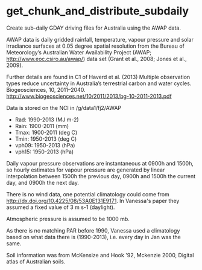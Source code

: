 # get_chunk_and_distribute_subdaily
Create sub-daily GDAY driving files for Australia using the AWAP data.

AWAP data is daily gridded rainfall, temperature,
vapour pressure and solar irradiance surfaces at 0.05 degree spatial
resolution from the Bureau of Meteorology’s Australian Water Availability Project (AWAP; http://www.eoc.csiro.au/awap/) data set (Grant et al., 2008; Jones et al., 2009).

Further details are found in C1 of Haverd et al. (2013) Multiple observation types reduce uncertainty in Australia’s terrestrial carbon and water cycles. Biogeosciences, 10, 2011–2040. http://www.biogeosciences.net/10/2011/2013/bg-10-2011-2013.pdf

Data is stored on the NCI in /g/data1/fj2/AWAP

* Rad: 1990-2013   (MJ m-2)
* Rain: 1900-2011  (mm)
* Tmax: 1900-2011  (deg C)
* Tmin: 1950-2013  (deg C)
* vph09: 1950-2013 (hPa)
* vph15: 1950-2013 (hPa)

Daily vapour pressure observations are instantaneous at 0900h and 1500h, so hourly estimates for vapour pressure are generated by linear interpolation between 1500h the previous day, 0900h and 1500h the current day, and 0900h the next day.

There is no wind data, one potential climatology could come from http://dx.doi.org/10.4225/08/53A0E131E9171. In Vanessa's paper they assumed a fixed value of 3 m s-1 (daylight).

Atmospheric pressure is assumed to be 1000 mb.

As there is no matching PAR before 1990, Vanessa used a climatology based on what data there is (1990-2013), i.e. every day in Jan was the same.

Soil information was from McKensize and Hook '92, Mckenzie 2000, Digital atlas of Australian soils.
